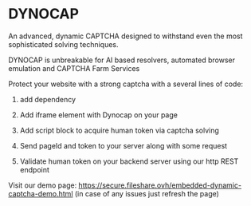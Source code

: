 # DYNOCAP
An advanced, dynamic CAPTCHA designed to withstand even the most sophisticated solving techniques.

DYNOCAP is unbreakable for AI based resolvers, automated browser emulation and CAPTCHA Farm Services

Protect your website with a strong captcha with a several lines of code:

1. add dependency


3. Add iframe element with Dynocap on your page


3. Add script block to acquire human token via captcha solving
   

4. Send pageId and token to your server along with some request


5. Validate human token on your backend server using our http REST endpoint

Visit our demo page: https://secure.fileshare.ovh/embedded-dynamic-captcha-demo.html
(in case of any issues just refresh the page)



